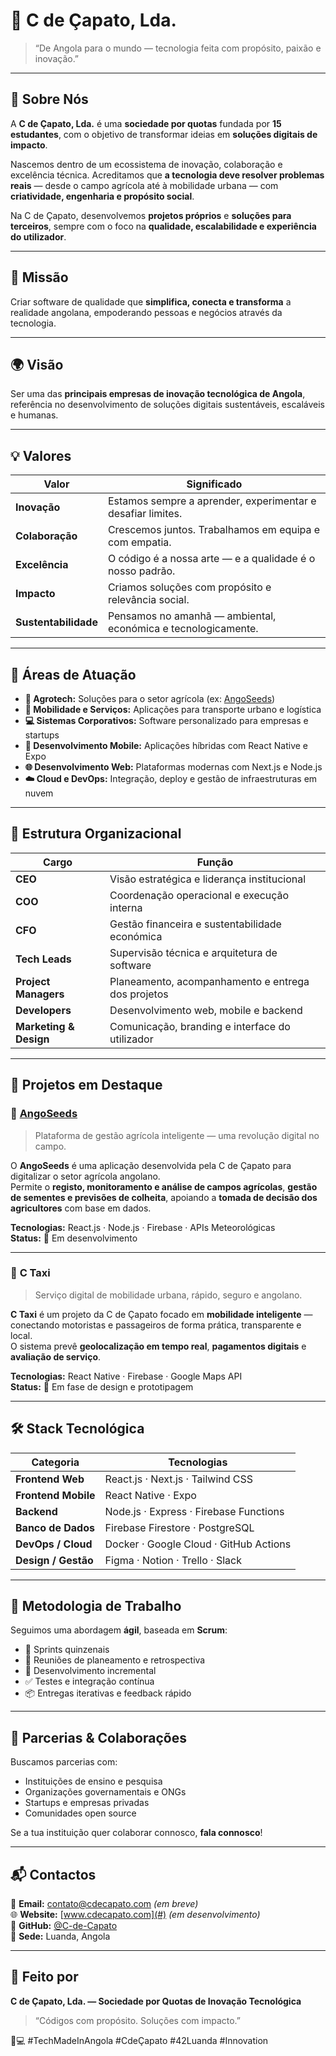 # 👟 C de Çapato, Lda.

> “De Angola para o mundo — tecnologia feita com propósito, paixão e inovação.”

---

## 🏢 Sobre Nós

A **C de Çapato, Lda.** é uma **sociedade por quotas** fundada por **15 estudantes**, com o objetivo de transformar ideias em **soluções digitais de impacto**.

Nascemos dentro de um ecossistema de inovação, colaboração e excelência técnica. Acreditamos que **a tecnologia deve resolver problemas reais** — desde o campo agrícola até à mobilidade urbana — com **criatividade, engenharia e propósito social**.

Na C de Çapato, desenvolvemos **projetos próprios** e **soluções para terceiros**, sempre com o foco na **qualidade, escalabilidade e experiência do utilizador**.

---

## 🚀 Missão

Criar software de qualidade que **simplifica, conecta e transforma** a realidade angolana, empoderando pessoas e negócios através da tecnologia.

---

## 🌍 Visão

Ser uma das **principais empresas de inovação tecnológica de Angola**, referência no desenvolvimento de soluções digitais sustentáveis, escaláveis e humanas.

---

## 💡 Valores

| Valor | Significado |
|--------|--------------|
| **Inovação** | Estamos sempre a aprender, experimentar e desafiar limites. |
| **Colaboração** | Crescemos juntos. Trabalhamos em equipa e com empatia. |
| **Excelência** | O código é a nossa arte — e a qualidade é o nosso padrão. |
| **Impacto** | Criamos soluções com propósito e relevância social. |
| **Sustentabilidade** | Pensamos no amanhã — ambiental, económica e tecnologicamente. |

---

## 🧠 Áreas de Atuação

- **🌾 Agrotech:** Soluções para o setor agrícola (ex: [AngoSeeds](#angoseeds))
- **🚗 Mobilidade e Serviços:** Aplicações para transporte urbano e logística
- **💻 Sistemas Corporativos:** Software personalizado para empresas e startups
- **📱 Desenvolvimento Mobile:** Aplicações híbridas com React Native e Expo
- **🌐 Desenvolvimento Web:** Plataformas modernas com Next.js e Node.js
- **☁️ Cloud e DevOps:** Integração, deploy e gestão de infraestruturas em nuvem

---

## 🧩 Estrutura Organizacional

| Cargo | Função |
|--------|--------|
| **CEO** | Visão estratégica e liderança institucional |
| **COO** | Coordenação operacional e execução interna |
| **CFO** | Gestão financeira e sustentabilidade económica |
| **Tech Leads** | Supervisão técnica e arquitetura de software |
| **Project Managers** | Planeamento, acompanhamento e entrega dos projetos |
| **Developers** | Desenvolvimento web, mobile e backend |
| **Marketing & Design** | Comunicação, branding e interface do utilizador |

---

## 💼 Projetos em Destaque

### 🌾 **[AngoSeeds](https://github.com/C-de-Capato/AngoSeeds)**
> Plataforma de gestão agrícola inteligente — uma revolução digital no campo.

O **AngoSeeds** é uma aplicação desenvolvida pela C de Çapato para digitalizar o setor agrícola angolano.  
Permite o **registo, monitoramento e análise de campos agrícolas**, **gestão de sementes e previsões de colheita**, apoiando a **tomada de decisão dos agricultores** com base em dados.

**Tecnologias:** React.js · Node.js · Firebase · APIs Meteorológicas  
**Status:** 🚧 Em desenvolvimento

---

### 🚖 **C Taxi**
> Serviço digital de mobilidade urbana, rápido, seguro e angolano.

**C Taxi** é um projeto da C de Çapato focado em **mobilidade inteligente** — conectando motoristas e passageiros de forma prática, transparente e local.  
O sistema prevê **geolocalização em tempo real**, **pagamentos digitais** e **avaliação de serviço**.

**Tecnologias:** React Native · Firebase · Google Maps API  
**Status:** 🧩 Em fase de design e prototipagem

---

## 🛠️ Stack Tecnológica

| Categoria | Tecnologias |
|------------|--------------|
| **Frontend Web** | React.js · Next.js · Tailwind CSS |
| **Frontend Mobile** | React Native · Expo |
| **Backend** | Node.js · Express · Firebase Functions |
| **Banco de Dados** | Firebase Firestore · PostgreSQL |
| **DevOps / Cloud** | Docker · Google Cloud · GitHub Actions |
| **Design / Gestão** | Figma · Notion · Trello · Slack |

---

## 🧩 Metodologia de Trabalho

Seguimos uma abordagem **ágil**, baseada em **Scrum**:

- 🔁 Sprints quinzenais  
- 🧾 Reuniões de planeamento e retrospectiva  
- 🧩 Desenvolvimento incremental  
- ✅ Testes e integração contínua  
- 📦 Entregas iterativas e feedback rápido  

---

## 🤝 Parcerias & Colaborações

Buscamos parcerias com:
- Instituições de ensino e pesquisa  
- Organizações governamentais e ONGs  
- Startups e empresas privadas  
- Comunidades open source  

Se a tua instituição quer colaborar connosco, **fala connosco**!

---

## 📬 Contactos

📧 **Email:** contato@cdecapato.com *(em breve)*  
🌐 **Website:** [www.cdecapato.com](#) *(em desenvolvimento)*  
🐙 **GitHub:** [@C-de-Capato](https://github.com/C-de-Capato)  
📍 **Sede:** Luanda, Angola  

---

## 🫶 Feito por
**C de Çapato, Lda. — Sociedade por Quotas de Inovação Tecnológica**  
> “Códigos com propósito. Soluções com impacto.”

👟💻 #TechMadeInAngola #CdeÇapato #42Luanda #Innovation
